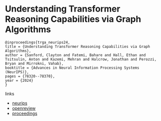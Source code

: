 # Understanding Transformer Reasoning Capabilities via Graph Algorithms

```
@inproceedings{trga_neurips24,
title = {Understanding Transformer Reasoning Capabilities via Graph Algorithms},
author = {Sanford, Clayton and Fatemi, Bahare and Hall, Ethan and Tsitsulin, Anton and Kazemi, Mehran and Halcrow, Jonathan and Perozzi, Bryan and Mirrokni, Vahab},
booktitle = {Advances in Neural Information Processing Systems (NeurIPS)},
pages = {78320--78370},
year = {2024}
}
```

links
- [neurips](https://nips.cc/Conferences/2024/Schedule?showEvent=96239)
- [openreview](https://openreview.net/forum?id=AfzbDw6DSp)
- [proceedings](https://papers.nips.cc//paper_files/paper/2024/hash/8f395480c04ac6dfb2c2326a639df88e-Abstract-Conference.html)
